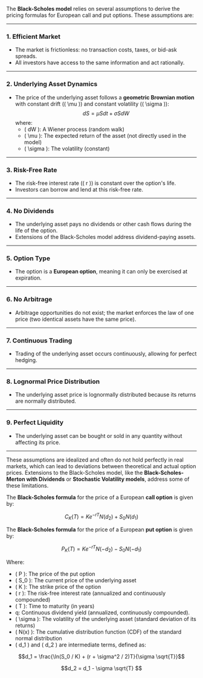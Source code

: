 The **Black-Scholes model** relies on several assumptions to derive the pricing formulas for European call and put options. These assumptions are:

---

### 1. **Efficient Market**
   - The market is frictionless: no transaction costs, taxes, or bid-ask spreads.
   - All investors have access to the same information and act rationally.

---

### 2. **Underlying Asset Dynamics**
   - The price of the underlying asset follows a **geometric Brownian motion** with constant drift (\( \mu \)) and constant volatility (\( \sigma \)):
     $$
     dS = \mu S dt + \sigma S dW
     $$
     where:
     - \( dW \): A Wiener process (random walk)
     - \( \mu \): The expected return of the asset (not directly used in the model)
     - \( \sigma \): The volatility (constant)

---

### 3. **Risk-Free Rate**
   - The risk-free interest rate (\( r \)) is constant over the option's life.
   - Investors can borrow and lend at this risk-free rate.

---

### 4. **No Dividends**
   - The underlying asset pays no dividends or other cash flows during the life of the option.
   - Extensions of the Black-Scholes model address dividend-paying assets.

---

### 5. **Option Type**
   - The option is a **European option**, meaning it can only be exercised at expiration.

---

### 6. **No Arbitrage**
   - Arbitrage opportunities do not exist; the market enforces the law of one price (two identical assets have the same price).

---

### 7. **Continuous Trading**
   - Trading of the underlying asset occurs continuously, allowing for perfect hedging.

---

### 8. **Lognormal Price Distribution**
   - The underlying asset price is lognormally distributed because its returns are normally distributed.

---

### 9. **Perfect Liquidity**
   - The underlying asset can be bought or sold in any quantity without affecting its price.

---

These assumptions are idealized and often do not hold perfectly in real markets, which can lead to deviations between theoretical and actual option prices. Extensions to the Black-Scholes model, like the **Black-Scholes-Merton with Dividends** or **Stochastic Volatility models**, address some of these limitations.


The **Black-Scholes formula** for the price of a European **call option** is given by:

$$C_K(T) = K e^{-rT} N(d_2) + S_0 N(d_1)$$

The **Black-Scholes formula** for the price of a European **put option** is given by:

$$
P_K(T) = K e^{-rT} N(-d_2) - S_0 N(-d_1)
$$




Where:

- \( P \): The price of the put option
- \( S_0 \): The current price of the underlying asset
- \( K \): The strike price of the option
- \( r \): The risk-free interest rate (annualized and continuously compounded)
- \( T \): Time to maturity (in years)
- q: Continuous dividend yield (annualized, continuously compounded).
- \( \sigma \): The volatility of the underlying asset (standard deviation of its returns)
- \( N(x) \): The cumulative distribution function (CDF) of the standard normal distribution
- \( d_1 \) and \( d_2 \) are intermediate terms, defined as:


$$d_1 = \frac{\ln(S_0 / K) + (r + \sigma^2 / 2)T}{\sigma \sqrt{T}}$$



$$d_2 = d_1 - \sigma \sqrt{T}
$$


